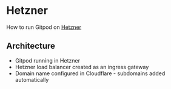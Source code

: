 # Hetzner

How to run Gitpod on [Hetzner](https://www.hetzner.com)

## Architecture

- Gitpod running in Hetzner
- Hetzner load balancer created as an ingress gateway
- Domain name configured in Cloudflare - subdomains added automatically
